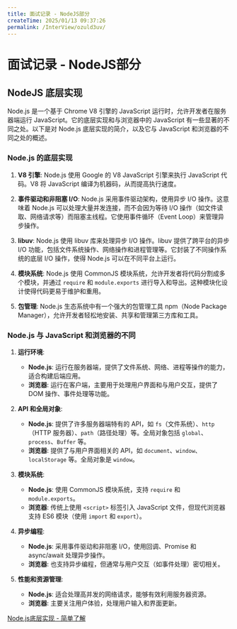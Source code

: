 ```yaml
---
title: 面试记录 - NodeJS部分
createTime: 2025/01/13 09:37:26
permalink: /InterView/ozuld3uv/
---
```


# 面试记录 - NodeJS部分

## NodeJS 底层实现 

Node.js 是一个基于 Chrome V8 引擎的 JavaScript 运行时，允许开发者在服务器端运行 JavaScript。它的底层实现和与浏览器中的 JavaScript 有一些显著的不同之处。以下是对 Node.js 底层实现的简介，以及它与 JavaScript 和浏览器的不同之处的概述。

### Node.js 的底层实现

1. **V8 引擎**: Node.js 使用 Google 的 V8 JavaScript 引擎来执行 JavaScript 代码。V8 将 JavaScript 编译为机器码，从而提高执行速度。

2. **事件驱动和非阻塞 I/O**: Node.js 采用事件驱动架构，使用异步 I/O 操作。这意味着 Node.js 可以处理大量并发连接，而不会因为等待 I/O 操作（如文件读取、网络请求等）而阻塞主线程。它使用事件循环（Event Loop）来管理异步操作。

3. **libuv**: Node.js 使用 libuv 库来处理异步 I/O 操作。libuv 提供了跨平台的异步 I/O 功能，包括文件系统操作、网络操作和进程管理等。它封装了不同操作系统的底层 I/O 操作，使得 Node.js 可以在不同平台上运行。

4. **模块系统**: Node.js 使用 CommonJS 模块系统，允许开发者将代码分割成多个模块，并通过 `require` 和 `module.exports` 进行导入和导出。这种模块化设计使得代码更易于维护和重用。

5. **包管理**: Node.js 生态系统中有一个强大的包管理工具 npm（Node Package Manager），允许开发者轻松地安装、共享和管理第三方库和工具。

### Node.js 与 JavaScript 和浏览器的不同

1. **运行环境**:
   - **Node.js**: 运行在服务器端，提供了文件系统、网络、进程等操作的能力，适合构建后端应用。
   - **浏览器**: 运行在客户端，主要用于处理用户界面和与用户交互，提供了 DOM 操作、事件处理等功能。

2. **API 和全局对象**:
   - **Node.js**: 提供了许多服务器端特有的 API，如 `fs`（文件系统）、`http`（HTTP 服务器）、`path`（路径处理）等。全局对象包括 `global`、`process`、`Buffer` 等。
   - **浏览器**: 提供了与用户界面相关的 API，如 `document`、`window`、`localStorage` 等。全局对象是 `window`。

3. **模块系统**:
   - **Node.js**: 使用 CommonJS 模块系统，支持 `require` 和 `module.exports`。
   - **浏览器**: 传统上使用 `<script>` 标签引入 JavaScript 文件，但现代浏览器支持 ES6 模块（使用 `import` 和 `export`）。

4. **异步编程**:
   - **Node.js**: 采用事件驱动和非阻塞 I/O，使用回调、Promise 和 async/await 处理异步操作。
   - **浏览器**: 也支持异步编程，但通常与用户交互（如事件处理）密切相关。

5. **性能和资源管理**:
   - **Node.js**: 适合处理高并发的网络请求，能够有效利用服务器资源。
   - **浏览器**: 主要关注用户体验，处理用户输入和界面更新。


[Node.js底层实现 - 简单了解 ](/Node.js/htyvd93s/)